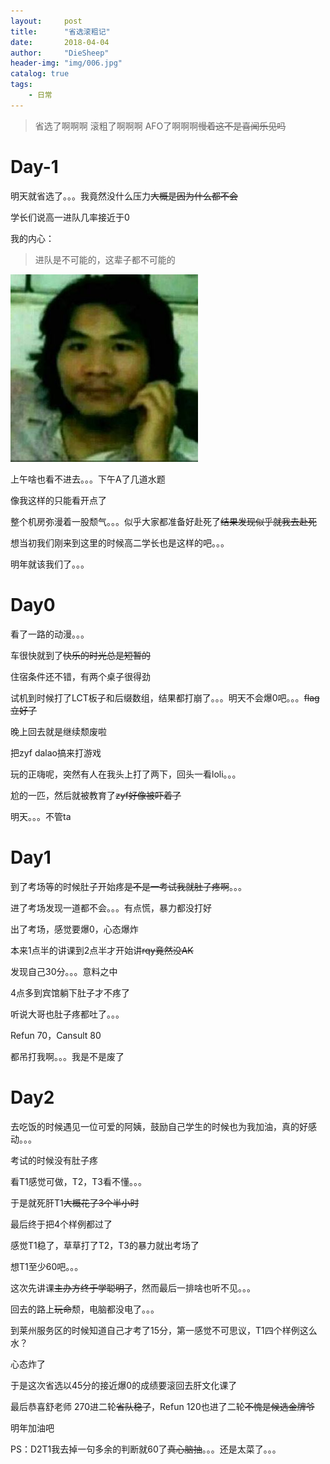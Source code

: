 ```yaml
---
layout:     post
title:      "省选滚粗记"
date:       2018-04-04
author:     "DieSheep"
header-img: "img/006.jpg"
catalog: true
tags:
    - 日常
---
```

>省选了啊啊啊 滚粗了啊啊啊 AFO了啊啊啊~~慢着这不是喜闻乐见吗~~

# Day-1

明天就省选了。。。我竟然没什么压力~~大概是因为什么都不会~~

学长们说高一进队几率接近于0

我的内心：

>进队是不可能的，这辈子都不可能的

![](/img/qiegewala.jpg)

上午啥也看不进去。。。下午A了几道水题

像我这样的只能看开点了

整个机房弥漫着一股颓气。。。似乎大家都准备好赴死了~~结果发现似乎就我去赴死~~

想当初我们刚来到这里的时候高二学长也是这样的吧。。。

明年就该我们了。。。

# Day0
看了一路的动漫。。。

车很快就到了~~快乐的时光总是短暂的~~

住宿条件还不错，有两个桌子很得劲

试机到时候打了LCT板子和后缀数组，结果都打崩了。。。明天不会爆0吧。。。~~flag立好了~~

晚上回去就是继续颓废啦

把zyf dalao搞来打游戏

玩的正嗨呢，突然有人在我头上打了两下，回头一看loli。。。

尬的一匹，然后就被教育了~~zyf好像被吓着了~~

明天。。。不管ta

# Day1
到了考场等的时候肚子开始疼~~是不是一考试我就肚子疼啊~~。。。

进了考场发现一道都不会。。。有点慌，暴力都没打好

出了考场，感觉要爆0，心态爆炸

本来1点半的讲课到2点半才开始讲~~rqy竟然没AK~~

发现自己30分。。。意料之中

4点多到宾馆躺下肚子才不疼了

听说大哥也肚子疼都吐了。。。

Refun 70，Cansult 80

都吊打我啊。。。我是不是废了

# Day2
去吃饭的时候遇见一位可爱的阿姨，鼓励自己学生的时候也为我加油，真的好感动。。。

考试的时候没有肚子疼

看T1感觉可做，T2，T3看不懂。。。

于是就死肝T1~~大概花了3个半小时~~

最后终于把4个样例都过了

感觉T1稳了，草草打了T2，T3的暴力就出考场了

想T1至少60吧。。。

这次先讲课~~主办方终于学聪明了~~，然而最后一排啥也听不见。。。

回去的路上~~玩命~~颓，电脑都没电了。。。

到莱州服务区的时候知道自己才考了15分，第一感觉不可思议，T1四个样例这么水？

心态炸了

于是这次省选以45分的接近爆0的成绩要滚回去肝文化课了

最后恭喜舒老师 270进二轮~~省队稳了~~，Refun 120也进了二轮~~不愧是候选金牌爷~~

明年加油吧

PS：D2T1我去掉一句多余的判断就60了~~真心脑抽~~。。。还是太菜了。。。
